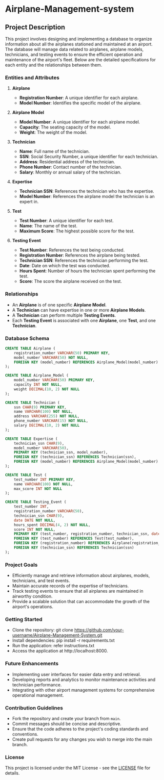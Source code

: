 ﻿# Airplane-Management-system
## Project Description

This project involves designing and implementing a database to organize information about all the airplanes stationed and maintained at an airport. The database will manage data related to airplanes, airplane models, technicians, and testing events to ensure the efficient operation and maintenance of the airport's fleet. Below are the detailed specifications for each entity and the relationships between them.

### Entities and Attributes

1. **Airplane**
   - **Registration Number**: A unique identifier for each airplane.
   - **Model Number**: Identifies the specific model of the airplane.

2. **Airplane Model**
   - **Model Number**: A unique identifier for each airplane model.
   - **Capacity**: The seating capacity of the model.
   - **Weight**: The weight of the model.

3. **Technician**
   - **Name**: Full name of the technician.
   - **SSN**: Social Security Number, a unique identifier for each technician.
   - **Address**: Residential address of the technician.
   - **Phone Number**: Contact number of the technician.
   - **Salary**: Monthly or annual salary of the technician.

4. **Expertise**
   - **Technician SSN**: References the technician who has the expertise.
   - **Model Number**: References the airplane model the technician is an expert in.

5. **Test**
   - **Test Number**: A unique identifier for each test.
   - **Name**: The name of the test.
   - **Maximum Score**: The highest possible score for the test.

6. **Testing Event**
   - **Test Number**: References the test being conducted.
   - **Registration Number**: References the airplane being tested.
   - **Technician SSN**: References the technician performing the test.
   - **Date**: Date on which the test was conducted.
   - **Hours Spent**: Number of hours the technician spent performing the test.
   - **Score**: The score the airplane received on the test.

### Relationships

- An **Airplane** is of one specific **Airplane Model**.
- A **Technician** can have expertise in one or more **Airplane Models**.
- A **Technician** can perform multiple **Testing Events**.
- Each **Testing Event** is associated with one **Airplane**, one **Test**, and one **Technician**.

### Database Schema

```sql
CREATE TABLE Airplane (
    registration_number VARCHAR(50) PRIMARY KEY,
    model_number VARCHAR(50) NOT NULL,
    FOREIGN KEY (model_number) REFERENCES Airplane_Model(model_number)
);

CREATE TABLE Airplane_Model (
    model_number VARCHAR(50) PRIMARY KEY,
    capacity INT NOT NULL,
    weight DECIMAL(10, 2) NOT NULL
);

CREATE TABLE Technician (
    ssn CHAR(9) PRIMARY KEY,
    name VARCHAR(100) NOT NULL,
    address VARCHAR(255) NOT NULL,
    phone_number VARCHAR(15) NOT NULL,
    salary DECIMAL(10, 2) NOT NULL
);

CREATE TABLE Expertise (
    technician_ssn CHAR(9),
    model_number VARCHAR(50),
    PRIMARY KEY (technician_ssn, model_number),
    FOREIGN KEY (technician_ssn) REFERENCES Technician(ssn),
    FOREIGN KEY (model_number) REFERENCES Airplane_Model(model_number)
);

CREATE TABLE Test (
    test_number INT PRIMARY KEY,
    name VARCHAR(100) NOT NULL,
    max_score INT NOT NULL
);

CREATE TABLE Testing_Event (
    test_number INT,
    registration_number VARCHAR(50),
    technician_ssn CHAR(9),
    date DATE NOT NULL,
    hours_spent DECIMAL(4, 2) NOT NULL,
    score INT NOT NULL,
    PRIMARY KEY (test_number, registration_number, technician_ssn, date),
    FOREIGN KEY (test_number) REFERENCES Test(test_number),
    FOREIGN KEY (registration_number) REFERENCES Airplane(registration_number),
    FOREIGN KEY (technician_ssn) REFERENCES Technician(ssn)
);
```

### Project Goals

- Efficiently manage and retrieve information about airplanes, models, technicians, and test events.
- Maintain accurate records of the expertise of technicians.
- Track testing events to ensure that all airplanes are maintained in airworthy condition.
- Provide a scalable solution that can accommodate the growth of the airport's operations.

### Getting Started

- Clone the repository: git clone https://github.com/your-username/Airplane-Management-System.git
- Install dependencies: pip install -r requirements.txt
- Run the application: refer instructions.txt
- Access the application at http://localhost:8000.

### Future Enhancements

- Implementing user interfaces for easier data entry and retrieval.
- Developing reports and analytics to monitor maintenance activities and technician performance.
- Integrating with other airport management systems for comprehensive operational management.

### Contribution Guidelines

- Fork the repository and create your branch from `main`.
- Commit messages should be concise and descriptive.
- Ensure that the code adheres to the project's coding standards and conventions.
- Create pull requests for any changes you wish to merge into the main branch.

### License

This project is licensed under the MIT License - see the [LICENSE](LICENSE) file for details.
